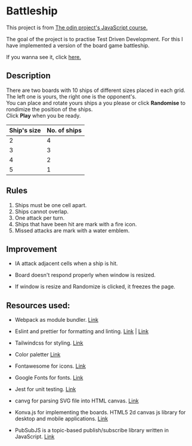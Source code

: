 # Battleship

This project is from [The odin project's JavaScript course.](https://www.theodinproject.com/paths/full-stack-ruby-on-rails/courses/javascript/lessons/battleship)

The goal of the project is to practise Test Driven Development. For this I have implemented a version of the board game battleship.

If you wanna see it, click [here.](https://jnfussion.github.io/battleship/)

## Description

There are two boards with 10 ships of different sizes placed in each grid.
The left one is yours, the right one is the opponent's. <br>
You can place and rotate yours ships a you please or click **Randomise** to rondimize the position of the ships. <br>
Click **Play** when you be ready.

| Ship's size | No. of ships |
| ----------- | ------------ |
| 2           | 4            |
| 3           | 3            |
| 4           | 2            |
| 5           | 1            |

## Rules

1. Ships must be one cell apart.
2. Ships cannot overlap.
3. One attack per turn.
4. Ships that have been hit are mark with a fire icon.
5. Missed attacks are mark with a water emblem.

## Improvement

- IA attack adjacent cells when a ship is hit.

- Board doesn't respond properly when window is resized.

- If window is resize and Randomize is clicked, it freezes the page.

## Resources used:

- Webpack as module bundler. [Link](https://webpack.js.org/)

- Eslint and prettier for formatting and linting. [Link](https://eslint.org/) | [Link](https://prettier.io/)

- Tailwindcss for styling. [Link](https://tailwindcss.com/)

- Color paletter [Link](https://coolors.co/)

- Fontawesome for icons. [Link](https://fontawesome.com/)

- Google Fonts for fonts. [Link](https://fonts.google.com/)

- Jest for unit testing. [Link](https://jestjs.io/)

- canvg for parsing SVG file into HTML canvas. [Link](https://github.com/canvg/canvg)

- Konva.js for implementing the boards. HTML5 2d canvas js library for desktop and mobile applications. [Link](https://konvajs.org/)

- PubSubJS is a topic-based publish/subscribe library written in JavaScript. [Link](https://github.com/mroderick/PubSubJS)
